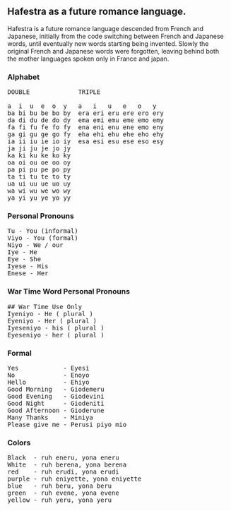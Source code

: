 ## Hafestra as a future romance language.
Hafestra is a future romance language descended from French and Japanese, initially from the code switching between French and Japanese words, until eventually new words starting being invented. Slowly the original French and Japanese words were forgotten, leaving behind both the mother languages spoken only in France and japan.

### Alphabet
<pre>
DOUBLE             TRIPLE

a  i  u  e  o  y   a   i   u   e   o   y
ba bi bu be bo by  era eri eru ere ero ery
da di du de do dy  ema emi emu eme emo emy
fa fi fu fe fo fy  ena eni enu ene emo eny
ga gi gu ge go fy  eha ehi ehu ehe eho ehy
ia ii iu ie io iy  esa esi esu ese eso esy
ja ji ju je jo jy
ka ki ku ke ko ky
oa oi ou oe oo oy
pa pi pu pe po py
ta ti tu te to ty
ua ui uu ue uo uy
wa wi wu we wo wy
ya yi yu ye yo yy
</pre>

### Personal Pronouns
<pre>
Tu - You (informal)
Viyo - You (formal)
Niyo - We / our
Iye - He
Eye - She
Iyese - His
Enese - Her
</pre>

### War Time Word Personal Pronouns
<pre>
## War Time Use Only
Iyeniyo - He ( plural )
Eyeniyo - Her ( plural )
Iyeseniyo - his ( plural )
Eyeseniyo - her ( plural )
</pre>

### Formal
<pre>
Yes            - Eyesi
No             - Enoyo
Hello          - Ehiyo
Good Morning   - Giodemeru
Good Evening   - Giodevini
Good Night     - Giodeniti
Good Afternoon - Gioderune
Many Thanks    - Miniya
Please give me - Perusi piyo mio
</pre>

### Colors
<pre>
Black  - ruh eneru, yona eneru
White  - ruh berena, yona berena
red    - ruh erudi, yona erudi
purple - ruh eniyette, yona eniyette
blue   - ruh beru, yona beru
green  - ruh evene, yona evene
yellow - ruh yeru, yona yeru
